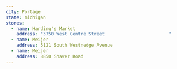 ```yaml
---
city: Portage
state: michigan
stores:
  - name: Harding's Market
    address: "3750 West Centre Street                        "
  - name: Meijer
    address: 5121 South Westnedge Avenue
  - name: Meijer
    address: 8850 Shaver Road
---
```

